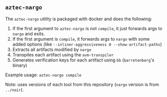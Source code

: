 ## `aztec-nargo`

The `aztec-nargo` utility is packaged with docker and does the following:
1. If the first argument to `aztec-nargo` is not `compile`, it just forwards args to `nargo` and exits.
1. If the first argument _is_ `compile`, it forwards args to `nargo` with some added options (like `--inliner-aggressiveness 0 --show-artifact-paths`)
3. Extracts all artifacts modified by `nargo`
4. Transpiles each artifact using the `avm-transpiler`
5. Generates verification keys for each artifact using `bb` (`barretenberg`'s binary)

Example usage: `aztec-nargo compile`

Note: uses versions of each tool from this repository (`nargo` version is from `../noir`).
